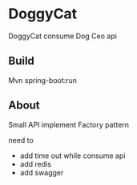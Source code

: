 # DoggyCat
DoggyCat consume Dog Ceo api

## Build  
Mvn spring-boot:run

## About  
Small API implement Factory pattern 


need to 
- add time out while consume api
- add redis
- add swagger
